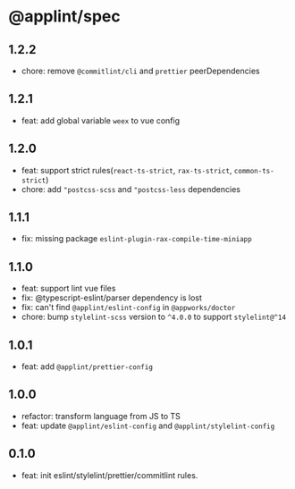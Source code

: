# @applint/spec

## 1.2.2

- chore: remove `@commitlint/cli` and `prettier` peerDependencies

## 1.2.1

- feat: add global variable `weex` to vue config

## 1.2.0

- feat: support strict rules(`react-ts-strict`, `rax-ts-strict`, `common-ts-strict`)
- chore: add `"postcss-scss` and `"postcss-less` dependencies

## 1.1.1

- fix: missing package `eslint-plugin-rax-compile-time-miniapp`

## 1.1.0

- feat: support lint vue files
- fix: @typescript-eslint/parser dependency is lost
- fix: can't find `@applint/eslint-config` in `@appworks/doctor`
- chore: bump `stylelint-scss` version to `^4.0.0` to support `stylelint@^14`

## 1.0.1

- feat: add `@applint/prettier-config`

## 1.0.0

- refactor: transform language from JS to TS
- feat: update `@applint/eslint-config` and `@applint/stylelint-config`

## 0.1.0

- feat: init eslint/stylelint/prettier/commitlint rules.
